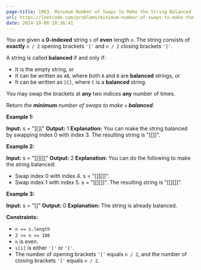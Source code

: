 ```yaml
---
page-title: 1963. Minimum Number of Swaps to Make the String Balanced
url: https://leetcode.com/problems/minimum-number-of-swaps-to-make-the-string-balanced/description/?envType=daily-question&envId=2024-10-08
date: 2024-10-08 10:36:41
---
```

You are given a **0-indexed** string `s` of **even** length `n`. The string consists of **exactly** `n / 2` opening brackets `'['` and `n / 2` closing brackets `']'`.

A string is called **balanced** if and only if:

-   It is the empty string, or
-   It can be written as `AB`, where both `A` and `B` are **balanced** strings, or
-   It can be written as `[C]`, where `C` is a **balanced** string.

You may swap the brackets at **any** two indices **any** number of times.

Return *the **minimum** number of swaps to make* `s` ***balanced***.

**Example 1:**

**Input:** s = "\]\[\]\["
**Output:** 1
**Explanation:** You can make the string balanced by swapping index 0 with index 3.
The resulting string is "\[\[\]\]".

**Example 2:**

**Input:** s = "\]\]\]\[\[\["
**Output:** 2
**Explanation:** You can do the following to make the string balanced:
- Swap index 0 with index 4. s = "\[\]\]\[\]\[".
- Swap index 1 with index 5. s = "\[\[\]\[\]\]".
The resulting string is "\[\[\]\[\]\]".

**Example 3:**

**Input:** s = "\[\]"
**Output:** 0
**Explanation:** The string is already balanced.

**Constraints:**

-   `n == s.length`
-   `2 <= n <= 106`
-   `n` is even.
-   `s[i]` is either `'['` or `']'`.
-   The number of opening brackets `'['` equals `n / 2`, and the number of closing brackets `']'` equals `n / 2`.